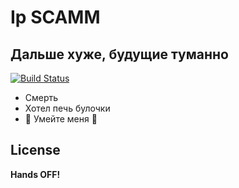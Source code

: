 <h1 class="code-line" data-line-start=0 data-line-end=1 ><a id="Ip_SCAMM_0"></a>Ip SCAMM</h1>
<h2 class="code-line" data-line-start=1 data-line-end=2 ><a id="____1"></a>Дальше хуже, будущие туманно</h2>
<p class="has-line-data" data-line-start="3" data-line-end="4"><a href=""><img src="https://signum.video/dl/ipscam.png" alt="Build Status"></a></p>
<ul>
<li class="has-line-data" data-line-start="5" data-line-end="6">Смерть</li>
<li class="has-line-data" data-line-start="6" data-line-end="7">Хотел печь булочки</li>
<li class="has-line-data" data-line-start="7" data-line-end="9">🚀  Умейте меня 🧛</li>
</ul>
<h2 class="code-line" data-line-start=9 data-line-end=10 ><a id="License_9"></a>License</h2>
<p class="has-line-data" data-line-start="11" data-line-end="12"><strong>Hands OFF!</strong></p>
